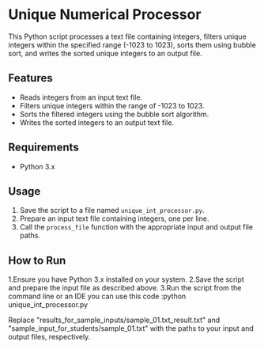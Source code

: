 # Unique Numerical Processor

This Python script processes a text file containing integers, filters unique integers within the specified range (-1023 to 1023), sorts them using bubble sort, and writes the sorted unique integers to an output file.

## Features

- Reads integers from an input text file.
- Filters unique integers within the range of -1023 to 1023.
- Sorts the filtered integers using the bubble sort algorithm.
- Writes the sorted integers to an output text file.

## Requirements

- Python 3.x

## Usage

1. Save the script to a file named `unique_int_processor.py`.
2. Prepare an input text file containing integers, one per line.
3. Call the `process_file` function with the appropriate input and output file paths.
## How to Run
1.Ensure you have Python 3.x installed on your system.
2.Save the script and prepare the input file as described above.
3.Run the script from the command line or an IDE
you can use this code :python unique_int_processor.py

Replace "results_for_sample_inputs/sample_01.txt_result.txt" and "sample_input_for_students/sample_01.txt" with the paths to your input and output files, respectively.



